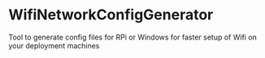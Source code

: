 # WifiNetworkConfigGenerator
Tool to generate config files for RPi or Windows for faster setup of Wifi on your deployment machines
